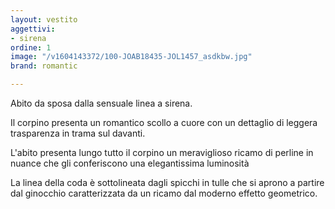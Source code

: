 ```yaml
---
layout: vestito
aggettivi:
- sirena
ordine: 1
image: "/v1604143372/100-JOAB18435-JOL1457_asdkbw.jpg"
brand: romantic

---
```

Abito da sposa dalla sensuale linea a sirena.

Il corpino presenta un romantico scollo a cuore con un dettaglio di leggera trasparenza in trama sul davanti.

L'abito presenta lungo tutto il corpino un meraviglioso ricamo di perline in nuance che gli conferiscono una elegantissima luminosità

La linea della coda è sottolineata dagli spicchi in tulle che si aprono a partire dal ginocchio caratterizzata da un ricamo dal moderno effetto geometrico.